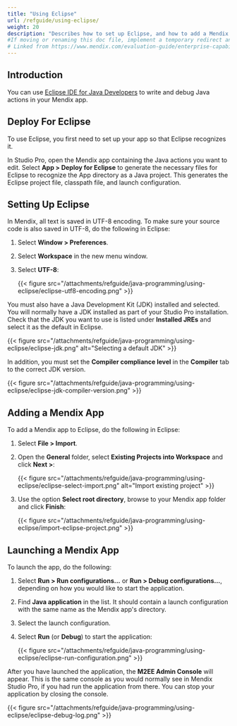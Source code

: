 ```yaml
---
title: "Using Eclipse"
url: /refguide/using-eclipse/
weight: 20
description: "Describes how to set up Eclipse, and how to add a Mendix application to Eclipse and launch it."
#If moving or renaming this doc file, implement a temporary redirect and let the respective team know they should update the URL in the Evaluation Guide. See Mapping to Products for more details.
# Linked from https://www.mendix.com/evaluation-guide/enterprise-capabilities/extensibility/
---
```


## Introduction

You can use [Eclipse IDE for Java Developers](https://eclipseide.org/) to write and debug Java actions in your Mendix app. 

## Deploy For Eclipse

To use Eclipse, you first need to set up your app so that Eclipse recognizes it.

In Studio Pro, open the Mendix app containing the Java actions you want to edit. Select **App > Deploy for Eclipse** to generate the necessary files for Eclipse to recognize the App directory as a Java project. This generates the Eclipse project file, classpath file, and launch configuration.

## Setting Up Eclipse

In Mendix, all text is saved in UTF-8 encoding. To make sure your source code is also saved in UTF-8, do the following in Eclipse:

1. Select **Window > Preferences**.
2. Select **Workspace** in the new menu window.
3. Select **UTF-8**:

    {{< figure src="/attachments/refguide/java-programming/using-eclipse/eclipse-utf8-encoding.png" >}}

You must also have a Java Development Kit (JDK) installed and selected. You will normally have a JDK installed as part of your Studio Pro installation. Check that the JDK you want to use is listed under **Installed JREs** and select it as the default in Eclipse.

{{< figure src="/attachments/refguide/java-programming/using-eclipse/eclipse-jdk.png" alt="Selecting a default JDK" >}}

In addition, you must set the **Compiler compliance level** in the **Compiler** tab to the correct JDK version.

{{< figure src="/attachments/refguide/java-programming/using-eclipse/eclipse-jdk-compiler-version.png" >}}

## Adding a Mendix App

To add a Mendix app to Eclipse, do the following in Eclipse:

1. Select **File > Import**.
2. Open the **General** folder, select **Existing Projects into Workspace** and click **Next >**:

    {{< figure src="/attachments/refguide/java-programming/using-eclipse/eclipse-select-import.png" alt="Import existing project" >}}

3. Use the option **Select root directory**, browse to your Mendix app folder and click **Finish**:

    {{< figure src="/attachments/refguide/java-programming/using-eclipse/import-eclipse-project.png" >}}

## Launching a Mendix App

To launch the app, do the following:

1. Select **Run > Run configurations...** or **Run > Debug configurations...**, depending on how you would like to start the application. 
2. Find **Java application** in the list. It should contain a launch configuration with the same name as the Mendix app's directory.
3. Select the launch configuration.
4. Select **Run** (or **Debug**) to start the application:

    {{< figure src="/attachments/refguide/java-programming/using-eclipse/eclipse-run-configuration.png" >}}

After you have launched the application, the **M2EE Admin Console** will appear. This is the same console as you would normally see in Mendix Studio Pro, if you had run the application from there. You can stop your application by closing the console.

{{< figure src="/attachments/refguide/java-programming/using-eclipse/eclipse-debug-log.png" >}}
